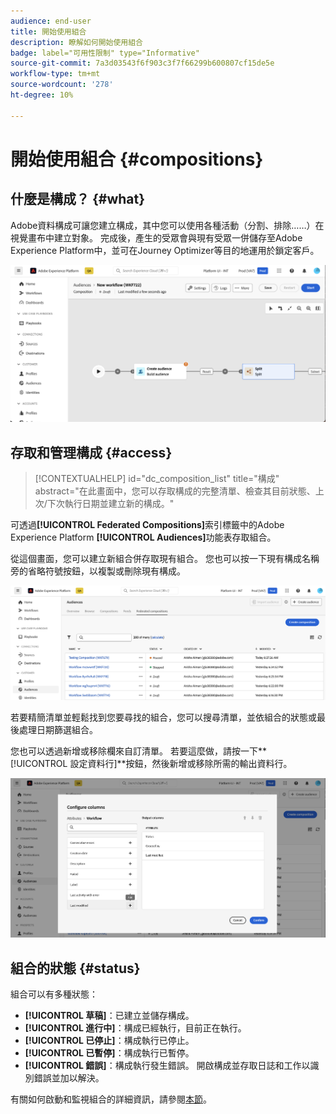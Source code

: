 ```yaml
---
audience: end-user
title: 開始使用組合
description: 瞭解如何開始使用組合
badge: label="可用性限制" type="Informative"
source-git-commit: 7a3d03543f6f903c3f7f66299b600807cf15de5e
workflow-type: tm+mt
source-wordcount: '278'
ht-degree: 10%

---
```


# 開始使用組合 {#compositions}

## 什麼是構成？ {#what}

Adobe資料構成可讓您建立構成，其中您可以使用各種活動（分割、排除……）在視覺畫布中建立對象。 完成後，產生的受眾會與現有受眾一併儲存至Adobe Experience Platform中，並可在Journey Optimizer等目的地運用於鎖定客戶。

![](assets/composition-example.png)

## 存取和管理構成 {#access}

>[!CONTEXTUALHELP]
>id="dc_composition_list"
>title="構成"
>abstract="在此畫面中，您可以存取構成的完整清單、檢查其目前狀態、上次/下次執行日期並建立新的構成。"

可透過&#x200B;**[!UICONTROL Federated Compositions]**&#x200B;索引標籤中的Adobe Experience Platform **[!UICONTROL Audiences]**&#x200B;功能表存取組合。

從這個畫面，您可以建立新組合併存取現有組合。 您也可以按一下現有構成名稱旁的省略符號按鈕，以複製或刪除現有構成。

![](assets/compositions-list.png)

若要精簡清單並輕鬆找到您要尋找的組合，您可以搜尋清單，並依組合的狀態或最後處理日期篩選組合。

您也可以透過新增或移除欄來自訂清單。 若要這麼做，請按一下**[!UICONTROL 設定資料行]**按鈕，然後新增或移除所需的輸出資料行。

![](assets/compositions-columns.png)

## 組合的狀態 {#status}

組合可以有多種狀態：

* **[!UICONTROL 草稿]**：已建立並儲存構成。
* **[!UICONTROL 進行中]**：構成已經執行，目前正在執行。
* **[!UICONTROL 已停止]**：構成執行已停止。
* **[!UICONTROL 已暫停]**：構成執行已暫停。
* **[!UICONTROL 錯誤]**：構成執行發生錯誤。 開啟構成並存取日誌和工作以識別錯誤並加以解決。

有關如何啟動和監視組合的詳細資訊，請參閱[本節](../compositions/start-monitor-composition.md)。